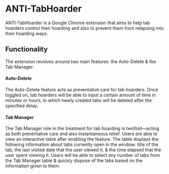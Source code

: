 # ANTI-TabHoarder
ANTI-TabHoarder is a Google Chrome extension that aims to help tab hoarders control their hoarding and also to prevent them from relapsing into their hoarding ways.

## Functionality
The extension revolves around two main features: the Auto-Delete & the Tab Manager.

#### Auto-Delete
The Auto-Delete feature acts as preventative care for tab hoarders. Once toggled on, tab hoarders will be able to input a certain amount of time in minutes or hours, in which newly created tabs will be deleted after the specified delay. 

#### Tab Manager
The Tab Manager role in the treatment for tab hoarding is twofold—acting as both preventative care and also instantaneous relief. Users are able to view an interactive table after enabling the feature. The table displays the following information about tabs currently open in the window: title of the tab, the last visited date that the user viewed it, & the time elapsed that the user spent viewing it. Users will be able to select any number of tabs from the Tab Manager table & quickly dispose of the tabs based on the information given to them. 
